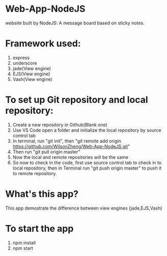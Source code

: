 # Web-App-NodeJS
website built by NodeJS: A message board based on sticky notes.

# Framework used:
1. express
2. underscore
3. jade(View engine)
4. EJS(View engine)
5. Vash(View engine)

# To set up Git repository and local repository:
1. Create a new repository in Github(Blank one)
2. Use VS Code open a folder and initialize the local repository by source control tab
3. In terminal, run "git init", then "git remote add origin https://github.com/WilsonZheng/Web-App-NodeJS.git" 
4. Then run "git pull origin master" 
5. Now the local and remote repositories will be the same
6. So now to check in the code, first use source control tab to check in to local repository, then in Terminal run "git push origin master" to push it to remote repository.

# What's this app?

This app demostrate the difference between view engines (jade,EJS,Vash)

# To start the app
1. npm install
2. npm start